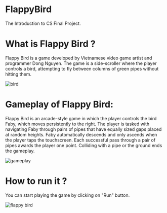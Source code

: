 # FlappyBird
The Introduction to CS Final Project.

# What is Flappy Bird ?
Flappy Bird is a game developed by Vietnamese video game artist and programmer Dong Nguyen. The game is a side-scroller where the player controls a bird, attempting to fly between columns of green pipes without hitting them.

![bird](https://user-images.githubusercontent.com/73740265/102807004-12b11180-43e8-11eb-88b6-3f8c16ae867d.jpg)

# Gameplay of Flappy Bird:
Flappy Bird is an arcade-style game in which the player controls the bird Faby, which moves persistently to the right. The player is tasked with navigating Faby through pairs of pipes that have equally sized gaps placed at random heights. Faby automatically descends and only ascends when the player taps the touchscreen. Each successful pass through a pair of pipes awards the player one point. Colliding with a pipe or the ground ends the gameplay.

![gameplay](https://user-images.githubusercontent.com/73740265/102807436-d5994f00-43e8-11eb-981b-3b46b717f0a0.png)

# How to run it ?

You can start playing the game by clicking on "Run" button. 

![flappy bird](https://user-images.githubusercontent.com/73740265/102808111-04fc8b80-43ea-11eb-8939-f1341c3478c4.jpg)

